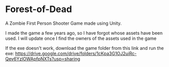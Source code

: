 # Forest-of-Dead

A Zombie First Person Shooter Game made using Unity. 

I made the game a few years ago, so I have forgot whose assets have been used. I will update once I find the owners of the assets used in the game

If the exe doesn't work, download the game folder from this link and run the exe:
https://drive.google.com/drive/folders/1cKpa3G1OJ2uiRc-Qev6YzlOWApfpNXTs?usp=sharing
